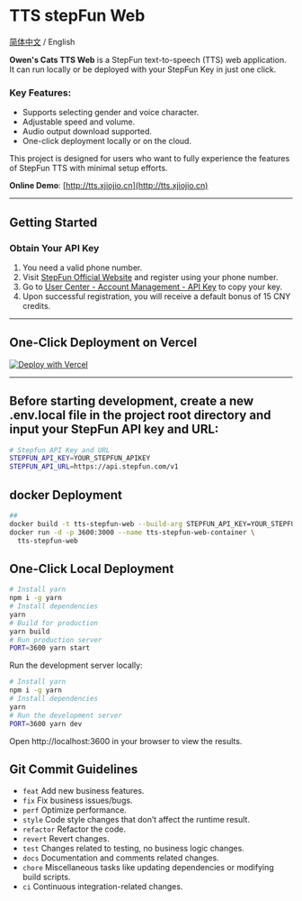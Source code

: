 # TTS stepFun Web

[简体中文](./README_CN.md) / English

**Owen's Cats TTS Web** is a StepFun text-to-speech (TTS) web application. It can run locally or be deployed with your StepFun Key in just one click.

### Key Features:

- Supports selecting gender and voice character.
- Adjustable speed and volume.
- Audio output download supported.
- One-click deployment locally or on the cloud.

This project is designed for users who want to fully experience the features of StepFun TTS with minimal setup efforts.

**Online Demo**: [http://tts.xjiojio.cn](http://tts.xjiojio.cn)

---

## Getting Started

### Obtain Your API Key

1. You need a valid phone number.
2. Visit [StepFun Official Website](https://platform.stepfun.com/) and register using your phone number.
3. Go to [User Center - Account Management - API Key](https://platform.stepfun.com/interface-key) to copy your key.
4. Upon successful registration, you will receive a default bonus of 15 CNY credits.

---

## One-Click Deployment on Vercel

[![Deploy with Vercel](https://vercel.com/button)](https://vercel.com/new/clone?repository-url=https://github.com/owenshen0907/tts-stepfun-web&env=STEPFUN_API_KEY&env=STEPFUN_API_URL&project-name=tts-stepfun-web&repository-name=tts-stepfun-web)

---
## Before starting development, create a new .env.local file in the project root directory and input your StepFun API key and URL:

```bash
# Stepfun API Key and URL
STEPFUN_API_KEY=YOUR_STEPFUN_APIKEY
STEPFUN_API_URL=https://api.stepfun.com/v1
```

## docker Deployment
```bash
##
docker build -t tts-stepfun-web --build-arg STEPFUN_API_KEY=YOUR_STEPFUN_APIKEY --build-arg NODE_ENV=production .
docker run -d -p 3600:3000 --name tts-stepfun-web-container \
  tts-stepfun-web
```


## One-Click Local Deployment

```bash
# Install yarn
npm i -g yarn
# Install dependencies
yarn
# Build for production
yarn build
# Run production server
PORT=3600 yarn start
```


Run the development server locally:

```bash
# Install yarn
npm i -g yarn
# Install dependencies
yarn
# Run the development server
PORT=3600 yarn dev
```

Open http://localhost:3600 in your browser to view the results.

## Git Commit Guidelines

- `feat` Add new business features.
- `fix` Fix business issues/bugs.
- `perf` Optimize performance.
- `style` Code style changes that don’t affect the runtime result.
- `refactor` Refactor the code.
- `revert` Revert changes.
- `test` Changes related to testing, no business logic changes.
- `docs` Documentation and comments related changes.
- `chore` Miscellaneous tasks like updating dependencies or modifying build scripts.
- `ci` Continuous integration-related changes.
